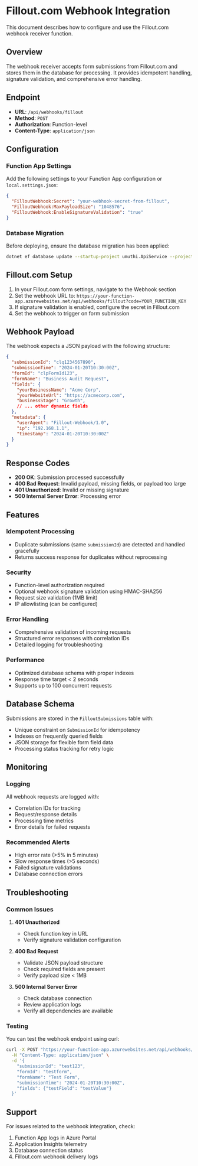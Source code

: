 # Fillout.com Webhook Integration

This document describes how to configure and use the Fillout.com webhook receiver function.

## Overview

The webhook receiver accepts form submissions from Fillout.com and stores them in the database for processing. It provides idempotent handling, signature validation, and comprehensive error handling.

## Endpoint

- **URL**: `/api/webhooks/fillout`
- **Method**: `POST`
- **Authorization**: Function-level
- **Content-Type**: `application/json`

## Configuration

### Function App Settings

Add the following settings to your Function App configuration or `local.settings.json`:

```json
{
  "FilloutWebhook:Secret": "your-webhook-secret-from-fillout",
  "FilloutWebhook:MaxPayloadSize": "1048576",
  "FilloutWebhook:EnableSignatureValidation": "true"
}
```

### Database Migration

Before deploying, ensure the database migration has been applied:

```bash
dotnet ef database update --startup-project umuthi.ApiService --project umuthi.Infrastructure
```

## Fillout.com Setup

1. In your Fillout.com form settings, navigate to the Webhook section
2. Set the webhook URL to: `https://your-function-app.azurewebsites.net/api/webhooks/fillout?code=YOUR_FUNCTION_KEY`
3. If signature validation is enabled, configure the secret in Fillout.com
4. Set the webhook to trigger on form submission

## Webhook Payload

The webhook expects a JSON payload with the following structure:

```json
{
  "submissionId": "clq1234567890",
  "submissionTime": "2024-01-20T10:30:00Z",
  "formId": "clpFormId123",
  "formName": "Business Audit Request",
  "fields": {
    "yourBusinessName": "Acme Corp",
    "yourWebsiteUrl": "https://acmecorp.com",
    "businessStage": "Growth",
    // ... other dynamic fields
  },
  "metadata": {
    "userAgent": "Fillout-Webhook/1.0",
    "ip": "192.168.1.1",
    "timestamp": "2024-01-20T10:30:00Z"
  }
}
```

## Response Codes

- **200 OK**: Submission processed successfully
- **400 Bad Request**: Invalid payload, missing fields, or payload too large
- **401 Unauthorized**: Invalid or missing signature
- **500 Internal Server Error**: Processing error

## Features

### Idempotent Processing
- Duplicate submissions (same `submissionId`) are detected and handled gracefully
- Returns success response for duplicates without reprocessing

### Security
- Function-level authorization required
- Optional webhook signature validation using HMAC-SHA256
- Request size validation (1MB limit)
- IP allowlisting (can be configured)

### Error Handling
- Comprehensive validation of incoming requests
- Structured error responses with correlation IDs
- Detailed logging for troubleshooting

### Performance
- Optimized database schema with proper indexes
- Response time target < 2 seconds
- Supports up to 100 concurrent requests

## Database Schema

Submissions are stored in the `FilloutSubmissions` table with:

- Unique constraint on `SubmissionId` for idempotency
- Indexes on frequently queried fields
- JSON storage for flexible form field data
- Processing status tracking for retry logic

## Monitoring

### Logging
All webhook requests are logged with:
- Correlation IDs for tracking
- Request/response details
- Processing time metrics
- Error details for failed requests

### Recommended Alerts
- High error rate (>5% in 5 minutes)
- Slow response times (>5 seconds)
- Failed signature validations
- Database connection errors

## Troubleshooting

### Common Issues

1. **401 Unauthorized**
   - Check function key in URL
   - Verify signature validation configuration

2. **400 Bad Request**
   - Validate JSON payload structure
   - Check required fields are present
   - Verify payload size < 1MB

3. **500 Internal Server Error**
   - Check database connection
   - Review application logs
   - Verify all dependencies are available

### Testing

You can test the webhook endpoint using curl:

```bash
curl -X POST "https://your-function-app.azurewebsites.net/api/webhooks/fillout?code=YOUR_FUNCTION_KEY" \
  -H "Content-Type: application/json" \
  -d '{
    "submissionId": "test123",
    "formId": "testform",
    "formName": "Test Form",
    "submissionTime": "2024-01-20T10:30:00Z",
    "fields": {"testField": "testValue"}
  }'
```

## Support

For issues related to the webhook integration, check:
1. Function App logs in Azure Portal
2. Application Insights telemetry
3. Database connection status
4. Fillout.com webhook delivery logs